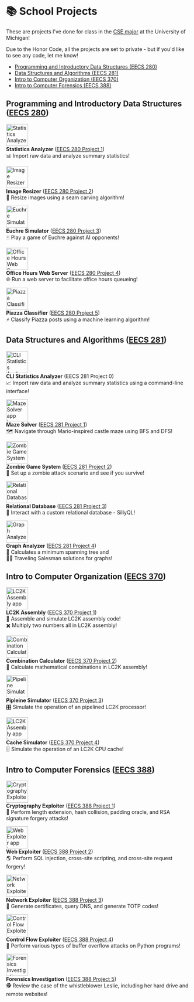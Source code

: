# 📚 School Projects

These are projects I've done for class in the [CSE major](https://cse.engin.umich.edu) at the University of Michigan!

Due to the Honor Code, all the projects are set to private - but if you'd like to see any code, let me know!

- [Programming and Introductory Data Structures (EECS 280)](https://github.com/BaBingoBango/BaBingoBango/blob/main/school%20projects.md#programming-and-introductory-data-structures-eecs-280)
- [Data Structures and Algorithms (EECS 281)](https://github.com/BaBingoBango/BaBingoBango/blob/main/school%20projects.md#data-structures-and-algorithms-eecs-281)
- [Intro to Computer Organization (EECS 370)](https://github.com/BaBingoBango/BaBingoBango/blob/main/school%20projects.md#intro-to-computer-organization-eecs-370)
- [Intro to Computer Forensics (EECS 388)](https://github.com/BaBingoBango/BaBingoBango/blob/main/school%20projects.md#intro-to-computer-forensics-eecs-388)

## Programming and Introductory Data Structures ([EECS 280](https://eecs280.org))

<img src="https://github.com/BaBingoBango/BaBingoBango/assets/40375449/5c6c8a2b-d04f-4478-b937-26c66a87223c" alt="Statistics Analyzer app icon" width="60"/><br>
**Statistics Analyzer** ([EECS 280 Project 1](https://eecs280staff.github.io/p1-stats/))<br>
📊 Import raw data and analyze summary statistics!

<img src="https://github.com/BaBingoBango/BaBingoBango/assets/40375449/9d44df39-e3f0-4d18-8d68-6aa33bb9d229" alt="Image Resizer app icon" width="60"/><br>
**Image Resizer** ([EECS 280 Project 2](https://eecs280staff.github.io/p2-cv/))<br>
📸 Resize images using a seam carving algorithm!

<img src="https://github.com/BaBingoBango/BaBingoBango/assets/40375449/4c8dbf69-8cbf-45a9-9efa-714669fdfb2f" alt="Euchre Simulator app icon" width="60"/><br>
**Euchre Simulator** ([EECS 280 Project 3](https://eecs280staff.github.io/p3-euchre/))<br>
🃏 Play a game of Euchre against AI opponents!

<img src="https://github.com/BaBingoBango/BaBingoBango/assets/40375449/90deacb7-7038-42c4-83ea-c04011179ab2" alt="Office Hours Web Server app icon" width="60"/><br>
**Office Hours Web Server** ([EECS 280 Project 4](https://eecs280staff.github.io/p4-web/))<br>
🌐 Run a web server to facilitate office hours queueing!

<img src="https://github.com/BaBingoBango/BaBingoBango/assets/40375449/08992600-671b-48de-903e-138d11815b2d" alt="Piazza Classifier app icon" width="60"/><br>
**Piazza Classifier** ([EECS 280 Project 5](https://eecs280staff.github.io/p5-ml/))<br>
⚡️ Classify Piazza posts using a machine learning algorithm!

## Data Structures and Algorithms ([EECS 281](https://eecs281staff.github.io/eecs281.org/))

<img src="https://github.com/BaBingoBango/BaBingoBango/assets/40375449/2a5abfbc-688a-456e-a590-092a530c496b" alt="CLI Statistics Analyzer app icon" width="60"/><br>
**CLI Statistics Analyzer** (EECS 281 Project 0)<br>
📈 Import raw data and analyze summary statistics using a command-line interface!

<img src="https://github.com/BaBingoBango/BaBingoBango/assets/40375449/0f91b3a1-1a47-474b-b236-baf592e582d1" alt="Maze Solver app icon" width="60"/><br>
**Maze Solver** ([EECS 281 Project 1](https://github.com/BaBingoBango/BaBingoBango/files/11987377/Project.1.Directions.pdf))<br>
🗺️ Navigate through Mario-inspired castle maze using BFS and DFS!

<img src="https://github.com/BaBingoBango/BaBingoBango/assets/40375449/96075c92-6356-4395-a7ec-9761cb993e17" alt="Zombie Game System app icon" width="60"/><br>
**Zombie Game System** ([EECS 281 Project 2](https://github.com/BaBingoBango/BaBingoBango/files/11987483/Project.2.Directions.pdf))<br>
🧟 Set up a zombie attack scenario and see if you survive!

<img src="https://github.com/BaBingoBango/BaBingoBango/assets/40375449/c0371b54-a586-43bd-a13e-78224805f96b" alt="Relational Database app icon" width="60"/><br>
**Relational Database** ([EECS 281 Project 3](https://github.com/BaBingoBango/BaBingoBango/files/11987484/Project.3.Directions.pdf))<br>
🥞 Interact with a custom relational database - SillyQL!

<img src="https://github.com/BaBingoBango/BaBingoBango/assets/40375449/1e2e2cbc-c513-4622-b438-65f2f1eee19b" alt="Graph Analyzer app icon" width="60"/><br>
**Graph Analyzer** ([EECS 281 Project 4](https://github.com/BaBingoBango/BaBingoBango/files/11987485/Project.4.Directions.pdf))<br>
🌳 Calculates a minimum spanning tree and<br>
🧑‍💼 Traveling Salesman solutions for graphs!

## Intro to Computer Organization ([EECS 370](https://eecs370.github.io))

<img src="https://github.com/BaBingoBango/BaBingoBango/assets/40375449/ddc5b527-407e-4396-b7c1-f0edb8e462c4" alt="LC2K Assembly app icon" width="60"/><br>
**LC2K Assembly** ([EECS 370 Project 1](https://eecs370.github.io/project_1_spec/))<br>
🔨 Assemble and simulate LC2K assembly code!<br>
✖️ Multiply two numbers all in LC2K assembly!

<img src="https://github.com/BaBingoBango/BaBingoBango/assets/40375449/37cab6e3-23a2-49ac-802a-5155d371b326" alt="Combination Calculator app icon" width="60"/><br>
**Combination Calculator** ([EECS 370 Project 2](https://web.archive.org/web/20221224062022/https://eecs370.github.io/project_2_spec/))<br>
🧮 Calculate mathematical combinations in LC2K assembly!

<img src="https://github.com/BaBingoBango/BaBingoBango/assets/40375449/8f76eb68-03bf-4794-903c-66c70ed8ca5b" alt="Pipeline Simulator app icon" width="60"/><br>
**Pipleine Simulator** ([EECS 370 Project 3](https://eecs370.github.io/project_3_spec/))<br>
🎛️ Simulate the operation of an pipelined LC2K processor!

<img src="https://github.com/BaBingoBango/BaBingoBango/assets/40375449/6bf5f8fb-419c-4bd6-bb3e-7c1cab0944a0" alt="LC2K Assembly app icon" width="60"/><br>
**Cache Simulator** ([EECS 370 Project 4](https://eecs370.github.io/project_4_spec/))<br>
🗄️ Simulate the operation of an LC2K CPU cache!

## Intro to Computer Forensics ([EECS 388](https://eecs388.org))

<img src="https://github.com/BaBingoBango/BaBingoBango/assets/40375449/df726867-7fa7-4d0a-8336-5760e4fb76de" alt="Cryptography Exploiter app icon" width="60"/><br>
**Cryptography Exploiter** ([EECS 388 Project 1](https://eecs388.org/projects/crypto.html))<br>
🔐 Perform length extension, hash collision, padding oracle, and RSA signature forgery attacks!

<img src="https://github.com/BaBingoBango/BaBingoBango/assets/40375449/9cbdb48b-caa8-4692-8333-0a05d0a43091" alt="Web Exploiter app icon" width="60"/><br>
**Web Exploiter** ([EECS 388 Project 2](https://eecs388.org/projects/web.html))<br>
🌎 Perform SQL injection, cross-site scripting, and cross-site request forgery!

<img src="https://github.com/BaBingoBango/BaBingoBango/assets/40375449/a967846c-64a4-4151-9509-64d0c6b87495" alt="Network Exploiter app icon" width="60"/><br>
**Network Exploiter** ([EECS 388 Project 3](https://eecs388.org/projects/networking.html))<br>
🛜 Generate certificates, query DNS, and generate TOTP codes!

<img src="https://github.com/BaBingoBango/BaBingoBango/assets/40375449/ae5a0516-823f-4daa-aa75-96ebfa0d4786" alt="Control Flow Exploiter app icon" width="60"/><br>
**Control Flow Exploiter** ([EECS 388 Project 4](https://eecs388.org/projects/appsec.html))<br>
🔀 Perform various types of buffer overflow attacks on Python programs!

<img src="https://github.com/BaBingoBango/BaBingoBango/assets/40375449/c95936e0-b57b-4341-8613-fc60645d37f5" alt="Forensics Investigation app icon" width="60"/><br>
**Forensics Investigation** ([EECS 388 Project 5](https://eecs388.org/projects/forensics.html))<br>
🕵️ Review the case of the whistleblower Leslie, including her hard drive and remote websites!
